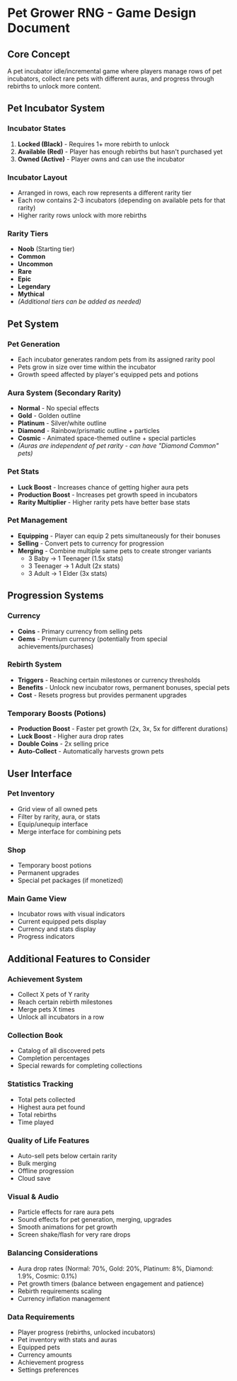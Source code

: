 # Pet Grower RNG - Game Design Document

## Core Concept
A pet incubator idle/incremental game where players manage rows of pet incubators, collect rare pets with different auras, and progress through rebirths to unlock more content.

## Pet Incubator System

### Incubator States
1. **Locked (Black)** - Requires 1+ more rebirth to unlock
2. **Available (Red)** - Player has enough rebirths but hasn't purchased yet
3. **Owned (Active)** - Player owns and can use the incubator

### Incubator Layout
- Arranged in rows, each row represents a different rarity tier
- Each row contains 2-3 incubators (depending on available pets for that rarity)
- Higher rarity rows unlock with more rebirths

### Rarity Tiers
- **Noob** (Starting tier)
- **Common**
- **Uncommon** 
- **Rare**
- **Epic**
- **Legendary**
- **Mythical**
- *(Additional tiers can be added as needed)*

## Pet System

### Pet Generation
- Each incubator generates random pets from its assigned rarity pool
- Pets grow in size over time within the incubator
- Growth speed affected by player's equipped pets and potions

### Aura System (Secondary Rarity)
- **Normal** - No special effects
- **Gold** - Golden outline
- **Platinum** - Silver/white outline  
- **Diamond** - Rainbow/prismatic outline + particles
- **Cosmic** - Animated space-themed outline + special particles
- *(Auras are independent of pet rarity - can have "Diamond Common" pets)*

### Pet Stats
- **Luck Boost** - Increases chance of getting higher aura pets
- **Production Boost** - Increases pet growth speed in incubators
- **Rarity Multiplier** - Higher rarity pets have better base stats

### Pet Management
- **Equipping** - Player can equip 2 pets simultaneously for their bonuses
- **Selling** - Convert pets to currency for progression
- **Merging** - Combine multiple same pets to create stronger variants
  - 3 Baby → 1 Teenager (1.5x stats)
  - 3 Teenager → 1 Adult (2x stats)
  - 3 Adult → 1 Elder (3x stats)

## Progression Systems

### Currency
- **Coins** - Primary currency from selling pets
- **Gems** - Premium currency (potentially from special achievements/purchases)

### Rebirth System
- **Triggers** - Reaching certain milestones or currency thresholds
- **Benefits** - Unlock new incubator rows, permanent bonuses, special pets
- **Cost** - Resets progress but provides permanent upgrades

### Temporary Boosts (Potions)
- **Production Boost** - Faster pet growth (2x, 3x, 5x for different durations)
- **Luck Boost** - Higher aura drop rates
- **Double Coins** - 2x selling price
- **Auto-Collect** - Automatically harvests grown pets

## User Interface

### Pet Inventory
- Grid view of all owned pets
- Filter by rarity, aura, or stats
- Equip/unequip interface
- Merge interface for combining pets

### Shop
- Temporary boost potions
- Permanent upgrades
- Special pet packages (if monetized)

### Main Game View
- Incubator rows with visual indicators
- Current equipped pets display
- Currency and stats display
- Progress indicators

## Additional Features to Consider

### Achievement System
- Collect X pets of Y rarity
- Reach certain rebirth milestones
- Merge pets X times
- Unlock all incubators in a row

### Collection Book
- Catalog of all discovered pets
- Completion percentages
- Special rewards for completing collections

### Statistics Tracking
- Total pets collected
- Highest aura pet found
- Total rebirths
- Time played

### Quality of Life Features
- Auto-sell pets below certain rarity
- Bulk merging
- Offline progression
- Cloud save

### Visual & Audio
- Particle effects for rare aura pets
- Sound effects for pet generation, merging, upgrades
- Smooth animations for pet growth
- Screen shake/flash for very rare drops

### Balancing Considerations
- Aura drop rates (Normal: 70%, Gold: 20%, Platinum: 8%, Diamond: 1.9%, Cosmic: 0.1%)
- Pet growth timers (balance between engagement and patience)
- Rebirth requirements scaling
- Currency inflation management

### Data Requirements
- Player progress (rebirths, unlocked incubators)
- Pet inventory with stats and auras
- Equipped pets
- Currency amounts
- Achievement progress
- Settings preferences